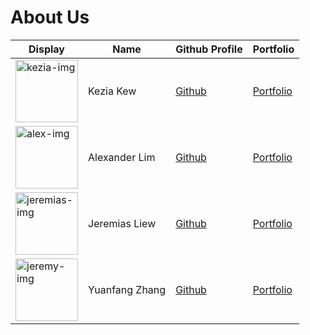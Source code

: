 # About Us

Display | Name | Github Profile | Portfolio 
------- | ---- | -------------- | ---------
<img src="https://avatars3.githubusercontent.com/u/15946120?v=4" width="100" alt="kezia-img"/>| Kezia Kew | [Github](https://github.com/kcubey) | [Portfolio](/tp/team/keziakew.html)
<img src="https://avatars2.githubusercontent.com/u/52436767?v=4" width="100" alt="alex-img"/>| Alexander Lim | [Github](https://github.com/alexlim510/) | [Portfolio](/tp/team/johndoe.html)
<img src="https://avatars1.githubusercontent.com/u/59821379?v=4" width="100" alt="jeremias-img"/>| Jeremias Liew | [Github](https://github.com/JeremiasLiew) | [Portfolio](/tp/team/JeremiasLiew.html)
<img src="https://avatars2.githubusercontent.com/u/37642497?v=4" width="100" alt="jeremy-img"/>| Yuanfang Zhang | [Github](https://github.com/Jeremy733) | [Portfolio](/tp/team/Jeremy733.html)
